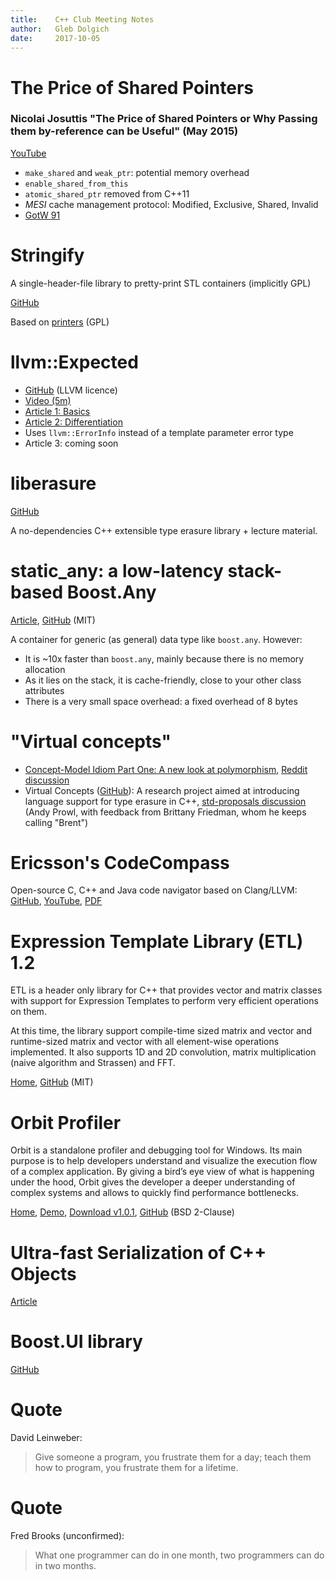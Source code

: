 ```yaml
---
title:    C++ Club Meeting Notes
author:   Gleb Dolgich
date:     2017-10-05
---
```


# The Price of Shared Pointers

### Nicolai Josuttis "The Price of Shared Pointers or Why Passing them by-reference can be Useful" (May 2015)

[YouTube](https://www.youtube.com/watch?v=drhIIbmrjzg)

* `make_shared` and `weak_ptr`: potential memory overhead
* `enable_shared_from_this`
* `atomic_shared_ptr` removed from C++11
* _MESI_ cache management protocol: Modified, Exclusive, Shared, Invalid
* [GotW 91](https://herbsutter.com/2013/06/05/gotw-91-solution-smart-pointer-parameters/)

# Stringify

A single-header-file library to pretty-print STL containers (implicitly GPL)

[GitHub](https://github.com/asit-dhal/stringify)

Based on [printers](https://github.com/mnciitbhu/printers) (GPL)

# llvm::Expected

* [GitHub](https://github.com/weliveindetail/llvm-expected) (LLVM licence)
* [Video (5m)](https://www.youtube.com/watch?v=Wq8fNK98WGw)
* [Article 1: Basics](https://weliveindetail.github.io/blog/post/2017/09/06/llvm-expected-basics.html)
* [Article 2: Differentiation](https://weliveindetail.github.io/blog/post/2017/09/07/llvm-expected-differentiation.html)
* Uses `llvm::ErrorInfo` instead of a template parameter error type
* Article 3: coming soon

# liberasure

[GitHub](https://github.com/atomgalaxy/liberasure)

A no-dependencies C++ extensible type erasure library + lecture material.

# static_any: a low-latency stack-based Boost.Any

[Article](http://david-grs.github.io/low_latency_stack_based_boost_any/), [GitHub](https://github.com/david-grs/static_any) (MIT)

A container for generic (as general) data type like `boost.any`. However:

* It is ~10x faster than `boost.any`, mainly because there is no memory allocation
* As it lies on the stack, it is cache-friendly, close to your other class attributes
* There is a very small space overhead: a fixed overhead of 8 bytes

# "Virtual concepts"

* [Concept-Model Idiom Part One: A new look at polymorphism](https://gracicot.github.io/conceptmodel/2017/09/13/concept-model-part1.html), [Reddit discussion](https://www.reddit.com/r/cpp/comments/709ttn/conceptmodel_idiom_part_one_a_new_look_at/)
* Virtual Concepts ([GitHub](https://github.com/andyprowl/virtual-concepts)): A research project aimed at introducing language support for type erasure in C++, [std-proposals discussion](https://groups.google.com/a/isocpp.org/forum/#!msg/std-proposals/4gEt2OBbSQM/dFr3Go95iZgJ) (Andy Prowl, with feedback from Brittany Friedman, whom he keeps calling "Brent")

# Ericsson's CodeCompass

Open-source C, C++ and Java code navigator based on Clang/LLVM: [GitHub](https://github.com/Ericsson/CodeCompass), [YouTube](https://www.youtube.com/watch?v=gjQG3RNfFxM), [PDF](http://llvm.org/devmtg/2017-03//assets/slides/code_compass_an_open_software_comprehension_framework.pdf)

# Expression Template Library (ETL) 1.2

ETL is a header only library for C++ that provides vector and matrix classes with support for Expression Templates to perform very efficient operations on them.

At this time, the library support compile-time sized matrix and vector and runtime-sized matrix and vector with all element-wise operations implemented. It also supports 1D and 2D convolution, matrix multiplication (naive algorithm and Strassen) and FFT.

[Home](https://baptiste-wicht.com/posts/2016/09/expression-templates-library-etl-10.html), [GitHub](https://github.com/wichtounet/etl) (MIT)

# Orbit Profiler

Orbit is a standalone profiler and debugging tool for Windows. Its main purpose is to help developers understand and visualize the execution flow of a complex application. By giving a bird’s eye view of what is happening under the hood, Orbit gives the developer a deeper understanding of complex systems and allows to quickly find performance bottlenecks.

[Home](https://orbitprofiler.com), [Demo](http://www.telescopp.com), [Download v1.0.1](http://www.telescopp.com/update), [GitHub](https://github.com/pierricgimmig/orbitprofiler) (BSD 2-Clause)

# Ultra-fast Serialization of C++ Objects

[Article](http://ithare.com/ultra-fast-serialization-of-c-objects/)

# Boost.UI library

[GitHub](https://github.com/kosenko/ui)

# Quote

David Leinweber:

> Give someone a program, you frustrate them for a day; teach them how to program, you frustrate them for a lifetime.

# Quote

Fred Brooks (unconfirmed):

> What one programmer can do in one month, two programmers can do in two months.
